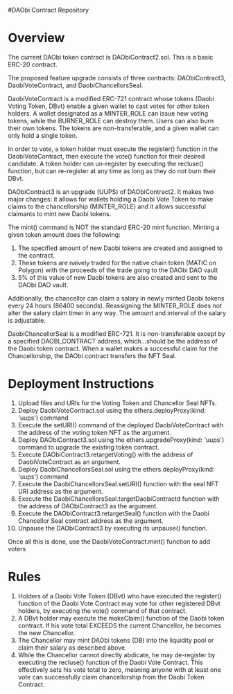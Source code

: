 #DAObi Contract Repository

# Overview

The current DAObi token contract is DAObiContract2.sol.  This is a basic ERC-20 contract.

The proposed feature upgrade consists of three contracts: DAObiContract3, DaobiVoteContract, and DaobiChancellorsSeal.  

DaobiVoteContract is a modified ERC-721 contract whose tokens (Daobi Voting Token, DBvt) enable a given wallet to cast votes for other token holders.  A wallet designated as a MINTER_ROLE can issue new voting tokens, while the BURNER_ROLE can destroy them.  Users can also burn their own tokens.  The tokens are non-transferable, and a given wallet can only hold a single token.  

In order to vote, a token holder must execute the register() function in the DaobiVoteContract, then execute the vote() function for their desired candidate.  A token holder can un-register by executing the recluse() function, but can re-register at any time as long as they do not burn their DBvt.  

DAObiContract3 is an upgrade (UUPS) of DAObiContract2.  It makes two major changes: it allows for wallets holding a Daobi Vote Token to make claims to the chancellorship (MINTER_ROLE) and it allows successful claimants to mint new Daobi tokens.

The mint() command is NOT the standard ERC-20 mint function.  Minting a given token amount does the following:
1. The specified amount of new Daobi tokens are created and assigned to the contract.
2. These tokens are naively traded for the native chain token (MATIC on Polygon) with the proceeds of the trade going to the DAObi DAO vault
3. 5% of this value of new Daobi tokens are also created and sent to the DAObi DAO vault.

Additionally, the chancellor can claim a salary in newly minted Daobi tokens every 24 hours (86400 seconds).  Reassigning the MINTER_ROLE does not alter the salary claim timer in any way.  The amount and interval of the salary is adjustable.

DaobiChancellorSeal is a modified ERC-721.  It is non-transferable except by a specified DAOBI_CONTRACT address, which...should be the address of the Daobi token contract.  When a wallet makes a successful claim for the Chancellorship, the DAObi contract transfers the NFT Seal.

# Deployment Instructions

1. Upload files and URIs for the Voting Token and Chancellor Seal NFTs.
2. Deploy DaobiVoteContract.sol using the ethers.deployProxy(kind: 'uups') command
3. Execute the setURI() command of the deployed DaobiVoteContract with the address of the voting token NFT as the argument.
4. Deploy DAObiContract3.sol using the ethers.upgradeProxy(kind: 'uups') command to upgrade the existing token contract.
5. Execute DAObiContract3.retargetVoting() with the address of DaobiVoteContract as an argument.
6. Deploy DaobiChancellorsSeal.sol using the ethers.deployProxy(kind: 'uups') command
7. Execute the DaobiChancellorsSeal.setURI() function with the seal NFT URI address as the argument.
8. Execute the DaobiChancellorsSeal.targetDaobiContractd function with the address of DAObiContract3 as the argument.
9. Execute the DAObiContract3.retargetSeal() function with the Daobi Chancellor Seal contract address as the argument.
10. Unpause the DAObiContract3 by executing its unpause() function.

Once all this is done, use the DaobiVoteContract.mint() function to add voters

# Rules

1. Holders of a Daobi Vote Token (DBvt) who have executed the register() function of the Daobi Vote Contract may vote for other registered DBvt holders, by executing the vote() command of that contract.
2. A DBvt holder may execute the makeClaim() function of the Daobi token contract.  If his vote total EXCEEDS the current Chancellor, he becomes the new Chancellor.
3. The Chancellor may mint DAObi tokens (DB) into the liquidity pool or claim their salary as described above.
4. While the Chancellor cannot directly abdicate, he may de-register by executing the recluse() function of the Daobi Vote Contract.  This effectively sets his vote total to zero, meaning anyone with at least one vote can successfully claim chancellorship from the Daobi Token Contract.